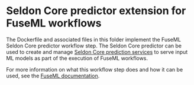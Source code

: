 # Seldon Core predictor extension for FuseML workflows

The Dockerfile and associated files in this folder implement the FuseML Seldon Core predictor workflow step. The Seldon Core predictor can be used to create and manage [Seldon Core prediction services](https://docs.seldon.io/projects/seldon-core/en/latest/) to serve input ML models as part of the execution of FuseML workflows.

For more information on what this workflow step does and how it can be used, see the [FuseML documentation](https://fuseml.github.io/docs/dev/workflows/seldon-core-predictor/).
